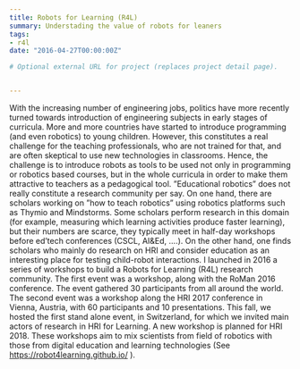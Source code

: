 ```yaml
---
title: Robots for Learning (R4L)
summary: Understading the value of robots for leaners
tags:
- r4l
date: "2016-04-27T00:00:00Z"

# Optional external URL for project (replaces project detail page).


---
```


With the increasing number of engineering jobs, politics have more recently turned towards introduction of
engineering subjects in early stages of curricula. More and more countries have started to introduce programming
(and even robotics) to young children. However, this constitutes a real challenge for the teaching
professionals, who are not trained for that, and are often skeptical to use new technologies in classrooms.
Hence, the challenge is to introduce robots as tools to be used not only in programming or robotics
based courses, but in the whole curricula in order to make them attractive to teachers as a pedagogical
tool.
”Educational robotics” does not really constitute a research community per say. On one hand, there are scholars
working on ”how to teach robotics” using robotics platforms such as Thymio and Mindstorms. Some scholars
perform research in this domain (for example, measuring which learning activities produce faster learning), but
their numbers are scarce, they typically meet in half-day workshops before ed’tech conferences (CSCL, AI&Ed, ….).
On the other hand, one finds scholars who mainly do research on HRI and consider education as an interesting
place for testing child-robot interactions.
I launched in 2016 a series of workshops to build a Robots for Learning (R4L) research community. The first event
was a workshop, along with the RoMan 2016 conference. The event gathered 30 participants from all around the
world. The second event was a workshop along the HRI 2017 conference in Vienna, Austria, with 60 participants
and 10 presentations. This fall, we hosted the first stand alone event, in Switzerland, for which we invited main
actors of research in HRI for Learning. A new workshop is planned for HRI 2018. These workshops aim to
mix scientists from field of robotics with those from digital education and learning technologies (See
https://robot4learning.github.io/ ).